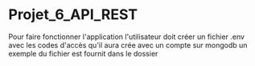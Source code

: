 # Projet_6_API_REST
Pour faire fonctionner l'application l'utilisateur doit créer un fichier .env avec les codes d'accès qu'il aura crée avec un compte sur mongodb un exemple du fichier est fournit dans le dossier 
